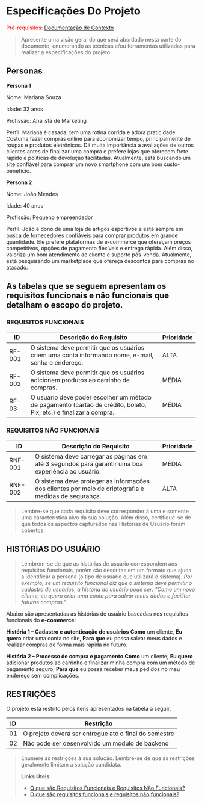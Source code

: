 # Especificações Do Projeto

<span style="color:red">Pré-requisitos: <a href="1-Contexto.md"> Documentação de Contexto</a></span>

> Apresente uma visão geral do que será abordado nesta parte do
> documento, enumerando as técnicas e/ou ferramentas utilizadas para
> realizar a especificações do projeto

## Personas

**Persona 1**

Nome: Mariana Souza

Idade: 32 anos

Profissão: Analista de Marketing

Perfil: Mariana é casada, tem uma rotina corrida e adora praticidade. Costuma fazer compras online para economizar tempo, principalmente de roupas e produtos eletrônicos. Dá muita importância a avaliações de outros clientes antes de finalizar uma compra e prefere lojas que oferecem frete rápido e políticas de devolução facilitadas. Atualmente, está buscando um site confiável para comprar um novo smartphone com um bom custo-benefício.

**Persona 2**

Nome: João Mendes

Idade: 40 anos

Profissão: Pequeno empreendedor

Perfil: João é dono de uma loja de artigos esportivos e está sempre em busca de fornecedores confiáveis para comprar produtos em grande quantidade. Ele prefere plataformas de e-commerce que ofereçam preços competitivos, opções de pagamento flexíveis e entrega rápida. Além disso, valoriza um bom atendimento ao cliente e suporte pós-venda. Atualmente, está pesquisando um marketplace que ofereça descontos para compras no atacado.

## As tabelas que se seguem apresentam os requisitos funcionais e não funcionais que detalham o escopo do projeto.

### REQUISITOS FUNCIONAIS

|ID    | Descrição do Requisito                                                                                            | Prioridade |
|------|-------------------------------------------------------------------------------------------------------------------|------------|
|RF-001| O sistema deve permitir que os usuários criem uma conta informando nome, e-mail, senha e endereço.                |      ALTA  | 
|RF-002| O sistema deve permitir que os usuários adicionem produtos ao carrinho de compras.                                |      MÉDIA |
|RF-03 | O usuário deve poder escolher um método de pagamento (cartão de crédito, boleto, Pix, etc.) e finalizar a compra. |      MÉDIA |



### REQUISITOS NÃO FUNCIONAIS

|ID     | Descrição do Requisito                                                                              |Prioridade |
|-------|-----------------------------------------------------------------------------------------------------|-----------|
|RNF-001| O sistema deve carregar as páginas em até 3 segundos para garantir uma boa experiência ao usuário.  |   MÉDIA   | 
|RNF-002| O sistema deve proteger as informações dos clientes por meio de criptografia e medidas de segurança.|   ALTA    | 


> Lembre-se que cada requisito deve corresponder à uma e somente uma característica alvo da sua solução. Além disso, certifique-se de que
> todos os aspectos capturados nas Histórias de Usuário foram cobertos.

## HISTÓRIAS DO USUÁRIO

>Lembrem-se de que as histórias de usuário correspondem aos requisitos funcionais, porém são descritas em um formato que ajuda a identificar a persona (o tipo de
> usuário que utilizará o sistema).
>*Por exemplo, se um requisito funcional diz que o sistema deve permitir o cadastro de usuários, a história do usuário pode ser:
>"Como um novo cliente, eu quero criar uma conta para salvar meus dados e facilitar futuras compras."*


Abaixo são apresentadas as histórias de usuário baseadas nos requisitos funcionais do **e-commerce**:

**História 1 – Cadastro e autenticação de usuários**
**Como** um cliente,
**Eu quero** criar uma conta no site,
**Para que** eu possa salvar meus dados e realizar compras de forma mais rápida no futuro.

**História 2 – Processo de compra e pagamento**
**Como** um cliente,
**Eu quero** adicionar produtos ao carrinho e finalizar minha compra com um método de pagamento seguro,
**Para que** eu possa receber meus pedidos no meu endereço sem complicações.



## RESTRIÇÕES

O projeto está restrito pelos itens apresentados na tabela a seguir.

|ID| Restrição                                             |
|--|-------------------------------------------------------|
|01| O projeto deverá ser entregue até o final do semestre |
|02| Não pode ser desenvolvido um módulo de backend        |


> Enumere as restrições à sua solução. Lembre-se de que as restrições
> geralmente limitam a solução candidata.
> 
> **Links Úteis**:
> - [O que são Requisitos Funcionais e Requisitos Não Funcionais?](https://codificar.com.br/requisitos-funcionais-nao-funcionais/)
> - [O que são requisitos funcionais e requisitos não funcionais?](https://analisederequisitos.com.br/requisitos-funcionais-e-requisitos-nao-funcionais-o-que-sao/)
